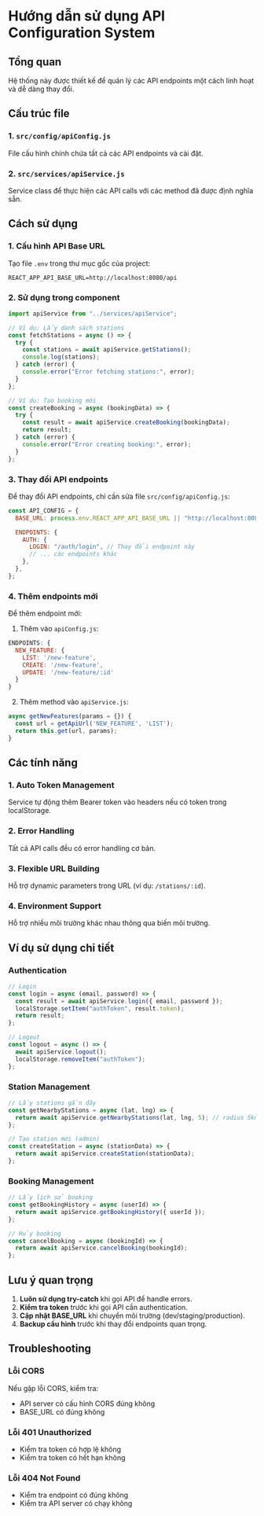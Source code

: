 # Hướng dẫn sử dụng API Configuration System

## Tổng quan

Hệ thống này được thiết kế để quản lý các API endpoints một cách linh hoạt và dễ dàng thay đổi.

## Cấu trúc file

### 1. `src/config/apiConfig.js`

File cấu hình chính chứa tất cả các API endpoints và cài đặt.

### 2. `src/services/apiService.js`

Service class để thực hiện các API calls với các method đã được định nghĩa sẵn.

## Cách sử dụng

### 1. Cấu hình API Base URL

Tạo file `.env` trong thư mục gốc của project:

```env
REACT_APP_API_BASE_URL=http://localhost:8080/api
```

### 2. Sử dụng trong component

```javascript
import apiService from "../services/apiService";

// Ví dụ: Lấy danh sách stations
const fetchStations = async () => {
  try {
    const stations = await apiService.getStations();
    console.log(stations);
  } catch (error) {
    console.error("Error fetching stations:", error);
  }
};

// Ví dụ: Tạo booking mới
const createBooking = async (bookingData) => {
  try {
    const result = await apiService.createBooking(bookingData);
    return result;
  } catch (error) {
    console.error("Error creating booking:", error);
  }
};
```

### 3. Thay đổi API endpoints

Để thay đổi API endpoints, chỉ cần sửa file `src/config/apiConfig.js`:

```javascript
const API_CONFIG = {
  BASE_URL: process.env.REACT_APP_API_BASE_URL || "http://localhost:8080/api",

  ENDPOINTS: {
    AUTH: {
      LOGIN: "/auth/login", // Thay đổi endpoint này
      // ... các endpoints khác
    },
  },
};
```

### 4. Thêm endpoints mới

Để thêm endpoint mới:

1. Thêm vào `apiConfig.js`:

```javascript
ENDPOINTS: {
  NEW_FEATURE: {
    LIST: '/new-feature',
    CREATE: '/new-feature',
    UPDATE: '/new-feature/:id'
  }
}
```

2. Thêm method vào `apiService.js`:

```javascript
async getNewFeatures(params = {}) {
  const url = getApiUrl('NEW_FEATURE', 'LIST');
  return this.get(url, params);
}
```

## Các tính năng

### 1. Auto Token Management

Service tự động thêm Bearer token vào headers nếu có token trong localStorage.

### 2. Error Handling

Tất cả API calls đều có error handling cơ bản.

### 3. Flexible URL Building

Hỗ trợ dynamic parameters trong URL (ví dụ: `/stations/:id`).

### 4. Environment Support

Hỗ trợ nhiều môi trường khác nhau thông qua biến môi trường.

## Ví dụ sử dụng chi tiết

### Authentication

```javascript
// Login
const login = async (email, password) => {
  const result = await apiService.login({ email, password });
  localStorage.setItem("authToken", result.token);
  return result;
};

// Logout
const logout = async () => {
  await apiService.logout();
  localStorage.removeItem("authToken");
};
```

### Station Management

```javascript
// Lấy stations gần đây
const getNearbyStations = async (lat, lng) => {
  return await apiService.getNearbyStations(lat, lng, 5); // radius 5km
};

// Tạo station mới (admin)
const createStation = async (stationData) => {
  return await apiService.createStation(stationData);
};
```

### Booking Management

```javascript
// Lấy lịch sử booking
const getBookingHistory = async (userId) => {
  return await apiService.getBookingHistory({ userId });
};

// Hủy booking
const cancelBooking = async (bookingId) => {
  return await apiService.cancelBooking(bookingId);
};
```

## Lưu ý quan trọng

1. **Luôn sử dụng try-catch** khi gọi API để handle errors.
2. **Kiểm tra token** trước khi gọi API cần authentication.
3. **Cập nhật BASE_URL** khi chuyển môi trường (dev/staging/production).
4. **Backup cấu hình** trước khi thay đổi endpoints quan trọng.

## Troubleshooting

### Lỗi CORS

Nếu gặp lỗi CORS, kiểm tra:

- API server có cấu hình CORS đúng không
- BASE_URL có đúng không

### Lỗi 401 Unauthorized

- Kiểm tra token có hợp lệ không
- Kiểm tra token có hết hạn không

### Lỗi 404 Not Found

- Kiểm tra endpoint có đúng không
- Kiểm tra API server có chạy không
